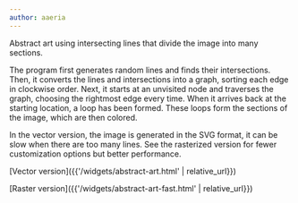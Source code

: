 ```yaml
---
author: aaeria
---
```

Abstract art using intersecting lines that divide the image into many sections.

The program first generates random lines and finds their intersections. 
Then, it converts the lines and intersections into a graph, sorting each edge in clockwise order.
Next, it starts at an unvisited node and traverses the graph, choosing the rightmost edge every time. When it arrives back at the starting location, a loop has been formed.
These loops form the sections of the image, which are then colored.

In the vector version, the image is generated in the SVG format, it can be slow when there are too many lines.
See the rasterized version for fewer customization options but better performance.

[Vector version]({{'/widgets/abstract-art.html' | relative_url}})

[Raster version]({{'/widgets/abstract-art-fast.html' | relative_url}})